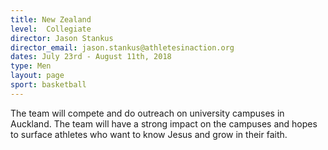 ```yaml
---
title: New Zealand
level:  Collegiate
director: Jason Stankus
director_email: jason.stankus@athletesinaction.org
dates: July 23rd - August 11th, 2018
type: Men
layout: page
sport: basketball
---
```

The team will compete and do outreach on university campuses in Auckland. The team will have a strong impact on the campuses and hopes to surface athletes who want to know Jesus and grow in their faith.
